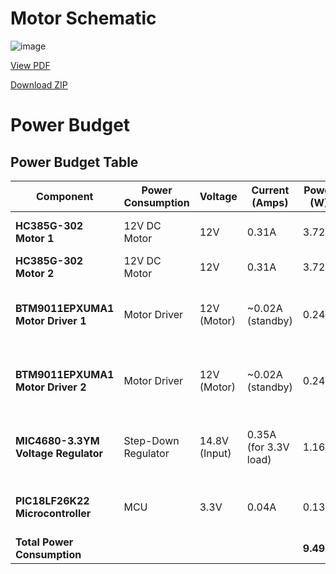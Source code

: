 # Motor Schematic

![image](https://github.com/user-attachments/assets/2c6c429d-e915-404e-9891-2c69c7c8217d)


[View PDF](https://github.com/zrromero/zrromero.github.io/blob/main/docs/images/EGR314MotorSystem.pdf)

[Download ZIP](https://github.com/zrromero/zrromero.github.io/blob/main/docs/images/EGR314_MotorSubsystem%20(2-21-2025%2011-43-22%20PM).zip)


# Power Budget
## Power Budget Table

| **Component**                           | **Power Consumption**       | **Voltage**     | **Current (Amps)** | **Power (W)**       | **Notes**                                               |
|-----------------------------------------|-----------------------------|-----------------|--------------------|---------------------|---------------------------------------------------------|
| **HC385G-302 Motor 1**                 | 12V DC Motor                | 12V             | 0.31A              | 3.72W               | Rated at 12V, 0.31A motor                                 |
| **HC385G-302 Motor 2**                 | 12V DC Motor                | 12V             | 0.31A              | 3.72W               | Same as Motor 1                                           |
| **BTM9011EPXUMA1 Motor Driver 1**      | Motor Driver                | 12V (Motor)     | ~0.02A (standby)    | 0.24W               | Approximate power for low load; higher at full load    |
| **BTM9011EPXUMA1 Motor Driver 2**      | Motor Driver                | 12V (Motor)     | ~0.02A (standby)    | 0.24W               | Approximate power for low load; higher at full load    |
| **MIC4680-3.3YM Voltage Regulator**   | Step-Down Regulator         | 14.8V (Input)   | 0.35A (for 3.3V load) | 1.16W               | Power consumed based on 3.3V conversion                |
| **PIC18LF26K22 Microcontroller**       | MCU                         | 3.3V            | 0.04A              | 0.13W               | Low current consumption (approx. 40mA)                 |
| **Total Power Consumption**            |                             |                 |                    | **9.49W**            |                                                         |
